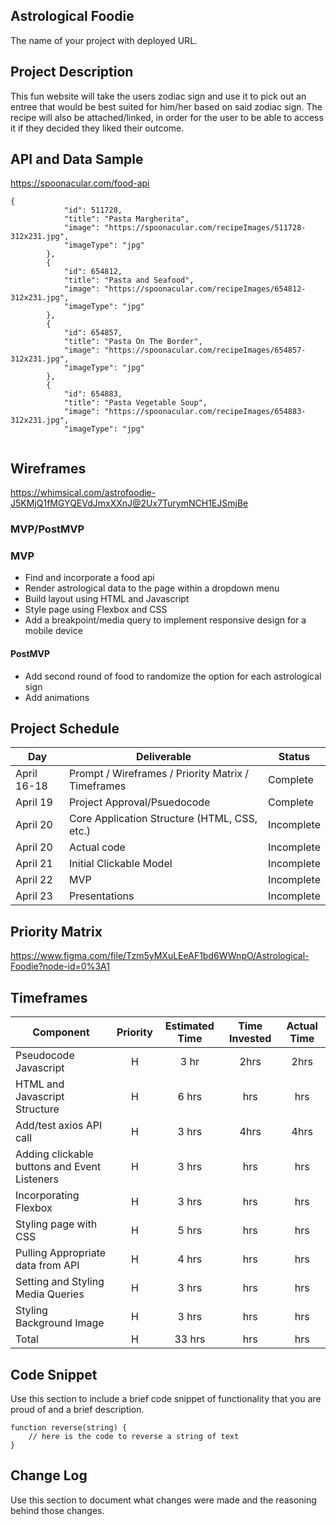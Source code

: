  ## Astrological Foodie

The name of your project with deployed URL.

## Project Description

This fun website will take the users zodiac sign and use it to pick out an entree that would be best suited for him/her based on said zodiac sign. The recipe will also be attached/linked, in order for the user to be able to access it if they decided they liked their outcome.

## API and Data Sample

https://spoonacular.com/food-api

```
{
            "id": 511728,
            "title": "Pasta Margherita",
            "image": "https://spoonacular.com/recipeImages/511728-312x231.jpg",
            "imageType": "jpg"
        },
        {
            "id": 654812,
            "title": "Pasta and Seafood",
            "image": "https://spoonacular.com/recipeImages/654812-312x231.jpg",
            "imageType": "jpg"
        },
        {
            "id": 654857,
            "title": "Pasta On The Border",
            "image": "https://spoonacular.com/recipeImages/654857-312x231.jpg",
            "imageType": "jpg"
        },
        {
            "id": 654883,
            "title": "Pasta Vegetable Soup",
            "image": "https://spoonacular.com/recipeImages/654883-312x231.jpg",
            "imageType": "jpg"
            
```

## Wireframes

https://whimsical.com/astrofoodie-J5KMjQ1fMGYQEVdJmxXXnJ@2Ux7TurymNCH1EJSmjBe

### MVP/PostMVP

### MVP

- Find and incorporate a food api  
- Render astrological data to the page within a dropdown menu
- Build layout using HTML and Javascript
- Style page using Flexbox and CSS
- Add a breakpoint/media query to implement responsive design for a mobile device


#### PostMVP  

- Add second round of food to randomize the option for each astrological sign 
- Add animations


## Project Schedule


|  Day | Deliverable | Status
|---|---| ---|
|April 16-18| Prompt / Wireframes / Priority Matrix / Timeframes | Complete
|April 19| Project Approval/Psuedocode | Complete
|April 20| Core Application Structure (HTML, CSS, etc.) | Incomplete
|April 20| Actual code | Incomplete
|April 21| Initial Clickable Model  | Incomplete
|April 22| MVP | Incomplete
|April 23| Presentations | Incomplete

## Priority Matrix
https://www.figma.com/file/Tzm5yMXuLEeAF1bd6WWnpO/Astrological-Foodie?node-id=0%3A1

## Timeframes

| Component | Priority | Estimated Time | Time Invested | Actual Time |
| --- | :---: |  :---: | :---: | :---: |
| Pseudocode Javascript | H | 3 hr| 2hrs | 2hrs |
| HTML and Javascript Structure| H | 6 hrs| hrs | hrs |
| Add/test axios API call| H | 3 hrs| 4hrs | 4hrs |
| Adding clickable buttons and Event Listeners | H | 3 hrs| hrs | hrs |
| Incorporating Flexbox | H | 3 hrs| hrs | hrs |
| Styling page with CSS | H | 5 hrs| hrs | hrs |
| Pulling Appropriate data from API | H | 4 hrs| hrs | hrs |
| Setting and Styling Media Queries | H | 3 hrs| hrs | hrs |
| Styling Background Image| H | 3 hrs| hrs | hrs |
| Total | H | 33 hrs| hrs | hrs |

## Code Snippet

Use this section to include a brief code snippet of functionality that you are proud of and a brief description.  

```
function reverse(string) {
	// here is the code to reverse a string of text
}
```

## Change Log
 Use this section to document what changes were made and the reasoning behind those changes.  

